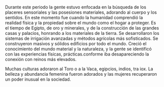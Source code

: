 Durante este periodo la gente estuvo enfocada en la búsqueda de los placeres sensoriales y las posesiones materiales, adorando al cuerpo y los sentidos. En este momento fue cuando la humanidad comprendió la realidad física y la propiedad sobre el mundo como el hogar a proteger. Es el tiempo de Egipto, de oro y minerales, y de la construcción de las grandes casas y palacios, honrando a los materiales de la tierra. 
Se desarrollaron los sistemas de irrigación avanzadas y métodos agrícolas más sofisticados. Se construyeron masivos y sólidos edificios por todo el mundo. Creció el conocimiento del mundo material y la naturaleza, y la gente se identificó con las experiencias físicas, prácticas.conforme iba desapareciendo la conexión con reinos más elevados. 

Muchas culturas adoraron al Toro o a la Vaca, egipcios, indios, tra iox. La belleza y abundancia femenina fueron adorados y las mujeres recuperaron un poder inusual en la sociedad. 